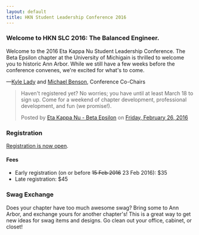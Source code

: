 ```yaml
---
layout: default
title: HKN Student Leadership Conference 2016
---
```



### Welcome to HKN SLC 2016: The Balanced Engineer.
Welcome to the 2016 Eta Kappa Nu Student Leadership Conference. The Beta Epsilon chapter at the University of Michigain
is thrilled to welcome you to historic Ann Arbor. While we still have a few weeks before the conference convenes, 
we're excited for what's to come.

—[Kyle Lady](mailto:chairs@hkn2016.com) and [Michael Benson](mailto:chairs@hkn2016.com), Conference Co-Chairs

<div id="fb-root"></div><script>(function(d, s, id) {  var js, fjs = d.getElementsByTagName(s)[0];  if (d.getElementById(id)) return;  js = d.createElement(s); js.id = id;  js.src = "//connect.facebook.net/en_US/sdk.js#xfbml=1&version=v2.3";  fjs.parentNode.insertBefore(js, fjs);}(document, 'script', 'facebook-jssdk'));</script><div class="fb-post" data-href="https://www.facebook.com/IEEE.HKN/posts/1062907220439679" data-width="500"><div class="fb-xfbml-parse-ignore"><blockquote cite="https://www.facebook.com/IEEE.HKN/posts/1062907220439679"><p>Haven&#039;t registered yet? No worries; you have until at least March 18 to sign up. Come for a weekend of chapter development, professional development, and fun (we promise!).</p>Posted by <a href="https://www.facebook.com/HKNBE/">Eta Kappa Nu - Beta Epsilon</a> on&nbsp;<a href="https://www.facebook.com/IEEE.HKN/posts/1062907220439679">Friday, February 26, 2016</a></blockquote></div></div>


### Registration
<a href="https://fs25.formsite.com/ieeevcep/form74/index.html" target="_blank">Registration is now open</a>.

#### Fees
 - Early registration (on or before <strike>15 Feb 2016</strike> 23 Feb 2016): $35
 - Late registration: $45

### Swag Exchange
Does your chapter have too much awesome swag? Bring some to Ann Arbor, and exchange yours for another chapter's! This is a great way to get new ideas for swag items and designs. Go clean out your office, cabinet, or closet!
